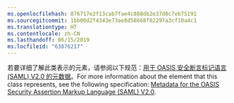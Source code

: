 ```yaml
---
ms.openlocfilehash: 876717e2f13cab7fae4c808db2e37d0c7eb75191
ms.sourcegitcommit: 1bb00d2f4343e73ae8d58668f02297a3cf10a4c1
ms.translationtype: HT
ms.contentlocale: zh-CN
ms.lasthandoff: 06/15/2019
ms.locfileid: "63876217"
---
```

<span data-ttu-id="f17eb-101">若要详细了解此类表示的元素，请参阅以下规范：[用于 OASIS 安全断言标记语言 (SAML) V2.0 的元数据](https://go.microsoft.com/fwlink/?LinkId=231291)。</span><span class="sxs-lookup"><span data-stu-id="f17eb-101">For more information about the element that this class represents, see the following specification: [Metadata for the OASIS Security Assertion Markup Language (SAML) V2.0](https://go.microsoft.com/fwlink/?LinkId=231291).</span></span>